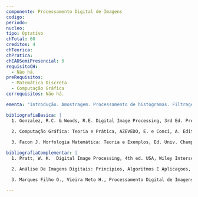 ```yaml
---
componente: Processamento Digital de Imagens
codigo:  
periodo: 
nucleo:
tipo: Optativo
chTotal: 60 
creditos: 4
chTeorica: 
chPratica: 
chEADSemiPresencial: 0
requisitoCH:
  - Não há.
preRequisitos: 
  - Matemática Discreta
  - Computação Gráfica
correquisitos: Não há.

ementa: "Introdução. Amostragem. Processamento de histogramas. Filtragem espacial. Filtragem no domínio da freqüência. Restauração. Modelos de cor. Processamento de imagens coloridas. Processamento morfológico. Segmentação. Representação e Descrição. Tópicos sobre formatos de arquivo de imagens. Tópicos sobre compressão de imagens. Projeto."

bibliografiaBasica: |
  1. Gonzalez, R.C. & Woods, R.E. Digital Image Processing, 3rd Ed. Prentice Hall, USA, 2008.
  
  2. Computação Gráfica: Teoria e Prática, AZEVEDO, E. e Conci, A. Editora Campus, Elsevier, 2003. Rio de Janeiro. ISBN 8535212533.

  3. Facon J. Morfologia Matemática: Teoria e Exemplos, Ed. Univ. Champagnat, 1996.

bibliografiaComplementar: |
  1. Pratt, W. K.  Digital Image Processing, 4th ed. USA, Wiley Interscience Pub., 2007.

  2. Análise De Imagens Digitais: Principios, Algoritmos E Aplicaçoes, PEDRINI, HELIO; SCHWARTZ; WILLIAM ROBSON THOMSON PIONEIRA, 2007. ISBN 8522105952.

  3. Marques Filho O., Vieira Neto H., Processamento Digital de Imagens, Brasport Livros, 1999.

---
```

